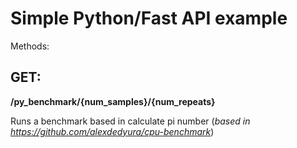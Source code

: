 # Simple Python/Fast API example

Methods:

## GET:

**/py_benchmark/{num_samples}/{num_repeats}**


Runs a benchmark based in calculate pi number (*based in https://github.com/alexdedyura/cpu-benchmark*)

